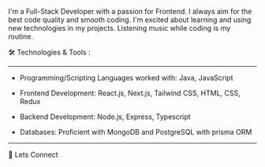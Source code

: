 I'm a Full-Stack Developer with a passion for Frontend. I always aim for the best code quality and smooth coding. I'm excited about learning and using new technologies in my projects. Listening music while coding is my routine.

🛠️ Technologies & Tools :
_________________________________________________________________________

* Programming/Scripting Languages worked with: Java, JavaScript

* Frontend Development: React.js, Next.js, Tailwind CSS, HTML, CSS, Redux

* Backend Development: Node.js, Express, Typescript

* Databases: Proficient with MongoDB and PostgreSQL with prisma ORM

__________________________________________________________________________
🐶 Lets Connect
